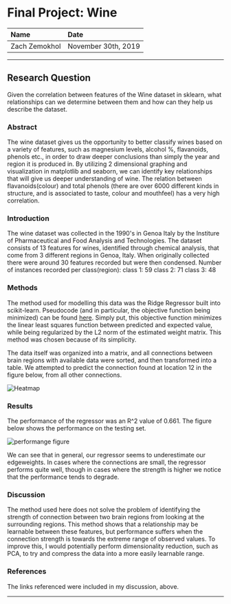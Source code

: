 # Final Project: Wine

| Name | Date |
|:-------|:---------------|
|Zach Zemokhol|November 30th, 2019|

-----

## Research Question

Given the correlation between features of the Wine dataset in sklearn, what relationships can we determine between them and how can they help us describe the dataset. 

### Abstract

The wine dataset gives us the opportunity to better classify wines based on a variety of features, such as magnesium levels, alcohol %, flavanoids, phenols etc., in order to draw deeper conclusions than simply the year and region it is produced in. 
By utilizing 2 dimensional graphing and visualization in matplotlib and seaborn, we can identify key relationships that will give us deeper understanding of wine. 
The relation between flavanoids(colour) and total phenols (there are over 6000 different kinds in structure, and is associated to taste, colour and mouthfeel) has a very high correlation.


### Introduction

The wine dataset was collected in the 1990's in Genoa Italy by the Institure of Pharmaceutical and Food Analysis and Technologies. 
The dataset consists of 13 features for wines, identified through chemical analysis, that come from 3 different regions in Genoa, Italy. 
When originally collected there were around 30 features recorded but were then condensed. 
Number of instances recorded per class(region):
class 1: 59
class 2: 71
class 3: 48

### Methods

The method used for modelling this data was the Ridge Regressor built into scikit-learn.
Pseudocode (and in particular, the objective function being minimized) can be found [here](https://scikit-learn.org/stable/modules/generated/sklearn.linear_model.Ridge.html).
Simply put, this objective function minimizes the linear least squares function between predicted and expected value, while being regularized by the L2 norm of the estimated weight matrix.
This method was chosen because of its simplicity.

The data itself was organized into a matrix, and all connections between brain regions with available data were sorted, and then transformed into a table. We attempted to predict the connection found at location 12 in the figure below, from all other connections.

![Heatmap](C:\Users\zachz\plots\seaborn_heatmap)

### Results

The performance of the regressor was an R^2 value of 0.661. The figure below shows the performance on the testing set.

![performange figure](./figures/performance.png)

We can see that in general, our regressor seems to underestimate our edgeweights. In cases where the connections are small, the regressor performs quite well, though in cases where the strength is higher we notice that the
performance tends to degrade.

### Discussion

The method used here does not solve the problem of identifying the strength of connection between two brain regions from looking at the surrounding regions. This method shows that a relationship may be learnable between these features, but performance suffers when the connection strength is towards the extreme range of observed values. To improve this, I would potentially perform dimensionality reduction, such as PCA, to try and compress the data into a more easily learnable range.

### References
The links referenced were included in my discussion, above.

-------
